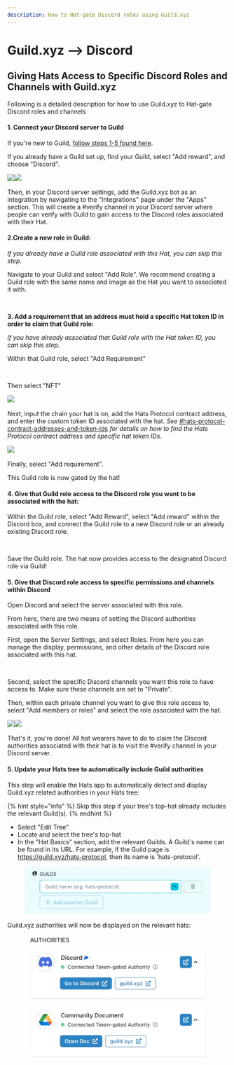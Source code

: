 ```yaml
---
description: How to Hat-gate Discord roles using Guild.xyz
---
```


# Guild.xyz --> Discord

## **Giving Hats Access to Specific Discord Roles and Channels with  Guild.xyz**

Following is a detailed description for how to use Guild.xyz to Hat-gate Discord roles and channels

#### **1. Connect your Discord server to Guild**

If you're new to Guild, [follow steps 1-5 found here](https://help.guild.xyz/en/articles/6947581-how-to-gate-a-discord-server).

If you already have a Guild set up, find your Guild, select "Add reward", and choose "Discord".

![](<../../../.gitbook/assets/Guild add reward.png>)![](<../../../.gitbook/assets/Guild rewards.png>)

Then, in your Discord server settings, add the Guild.xyz bot as an integration by navigating to the "Integrations" page under the "Apps" section. This will create a #verify channel in your Discord server where people can verify with Guild to gain access to the Discord roles associated with their Hat.

#### **2.Create a new role in Guild:**&#x20;

_If you already have a Guild role associated with this Hat, you can skip this step._

Navigate to your Guild and select "Add Role". We recommend creating a Guild role with the same name and image as the Hat you want to associated it with.

<figure><img src="../../../.gitbook/assets/Screenshot 2023-07-21 at 1.57.11 PM (1).png" alt=""><figcaption></figcaption></figure>

**3. Add a requirement that an address must hold a specific Hat token ID in order to claim that Guild role:**&#x20;

_If you have already associated that Guild role with the Hat token ID, you can skip this step._

Within that Guild role, select "Add Requirement"

<div align="left">

<figure><img src="../../../.gitbook/assets/Guild add requirement.png" alt="" width="375"><figcaption></figcaption></figure>

</div>

Then select "NFT"

![](<../../../.gitbook/assets/Guild select NFT.png>)



Next, input the chain your hat is on, add the Hats Protocol contract address, and enter the custom token ID associated with the hat. _See_ [#hats-protocol-contract-addresses-and-token-ids](../#hats-protocol-contract-addresses-and-token-ids "mention") _for details on how to find the Hats Protocol contract address and specific hat token IDs_.

![](<../../../.gitbook/assets/Guild add NFT requirement.png>)

Finally, select "Add requirement".&#x20;

This Guild role is now gated by the hat!

#### **4. Give that Guild role access to the Discord role you want to be associated with the hat:**

Within the Guild role, select "Add Reward", select "Add reward" within the Discord box, and connect the Guild role to a new Discord role or an already existing Discord role.&#x20;

<div align="left">

<figure><img src="../../../.gitbook/assets/Guilde add reward to role.png" alt="" width="375"><figcaption></figcaption></figure>

</div>

Save the Guild role. The hat now provides access to the designated Discord role via Guild!

#### 5. Give that Discord role access to specific permissions and channels within Discord

Open Discord and select the server associated with this role.&#x20;

From here, there are two means of setting the Discord authorities associated with this role.

First, open the Server Settings, and select Roles. From here you can manage the display, permissions, and other details of the Discord role associated with this hat.

<div align="left">

<figure><img src="../../../.gitbook/assets/Discord - edit role.png" alt="" width="375"><figcaption></figcaption></figure>

</div>

Second, select the specific Discord channels you want this role to have access to. Make sure these channels are set to "Private".&#x20;

Then, within each private channel you want to give this role access to, select "Add members or roles" and select the role associated with the hat.

![](<../../../.gitbook/assets/Discord edit channel.png>)![](<../../../.gitbook/assets/Discord add role to channel.png>)&#x20;

That's it, you're done! All hat wearers have to do to claim the Discord authorities associated with their hat is to visit the #verify channel in your Discord server.

#### &#x20;5. Update your Hats tree to automatically include Guild authorities

This step will enable the Hats app to automatically detect and display Guild.xyz related authorities in your Hats tree:

{% hint style="info" %}
Skip this step if your tree's top-hat already includes the relevant Guild(s).
{% endhint %}

* Select "Edit Tree"
* Locate and select the tree's top-hat
* In the "Hat Basics" section, add the relevant Guilds. A Guild's name can be found in its URL. For example, if the Guild page is https://guild.xyz/hats-protocol, then its name is 'hats-protocol'.

<figure><img src="../../../.gitbook/assets/Screenshot 2024-04-10 at 11.09.17.png" alt=""><figcaption></figcaption></figure>

Guild.xyz authorities will now be displayed on the relevant hats:

<figure><img src="../../../.gitbook/assets/Screenshot 2024-04-10 at 11.58.09.png" alt="" width="563"><figcaption></figcaption></figure>
